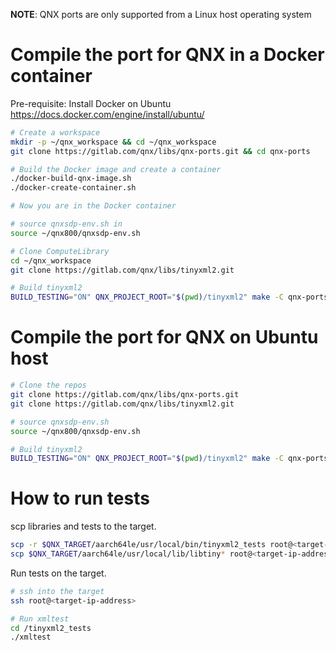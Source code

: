 **NOTE**: QNX ports are only supported from a Linux host operating system

# Compile the port for QNX in a Docker container

Pre-requisite: Install Docker on Ubuntu https://docs.docker.com/engine/install/ubuntu/
```bash
# Create a workspace
mkdir -p ~/qnx_workspace && cd ~/qnx_workspace
git clone https://gitlab.com/qnx/libs/qnx-ports.git && cd qnx-ports

# Build the Docker image and create a container
./docker-build-qnx-image.sh
./docker-create-container.sh

# Now you are in the Docker container

# source qnxsdp-env.sh in
source ~/qnx800/qnxsdp-env.sh

# Clone ComputeLibrary
cd ~/qnx_workspace
git clone https://gitlab.com/qnx/libs/tinyxml2.git

# Build tinyxml2
BUILD_TESTING="ON" QNX_PROJECT_ROOT="$(pwd)/tinyxml2" make -C qnx-ports/tinyxml2 install -j$(nproc)
```

# Compile the port for QNX on Ubuntu host

```bash
# Clone the repos
git clone https://gitlab.com/qnx/libs/qnx-ports.git
git clone https://gitlab.com/qnx/libs/tinyxml2.git

# source qnxsdp-env.sh
source ~/qnx800/qnxsdp-env.sh

# Build tinyxml2
BUILD_TESTING="ON" QNX_PROJECT_ROOT="$(pwd)/tinyxml2" make -C qnx-ports/tinyxml2 install -j$(nproc)
```

# How to run tests

scp libraries and tests to the target.
```bash
scp -r $QNX_TARGET/aarch64le/usr/local/bin/tinyxml2_tests root@<target-ip-address>:/
scp $QNX_TARGET/aarch64le/usr/local/lib/libtiny* root@<target-ip-address>:/usr/lib
```

Run tests on the target.
```bash
# ssh into the target
ssh root@<target-ip-address>

# Run xmltest
cd /tinyxml2_tests
./xmltest
```
